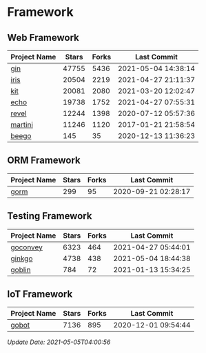 # Framework

## Web Framework
| Project Name | Stars | Forks | Last Commit |
| ------------ | ----- | ----- | ----------- |
| [gin](https://github.com/gin-gonic/gin) | 47755 | 5436 | 2021-05-04 14:38:14 |
| [iris](https://github.com/kataras/iris) | 20504 | 2219 | 2021-04-27 21:11:37 |
| [kit](https://github.com/go-kit/kit) | 20081 | 2080 | 2021-03-20 12:02:47 |
| [echo](https://github.com/labstack/echo) | 19738 | 1752 | 2021-04-27 07:55:31 |
| [revel](https://github.com/revel/revel) | 12244 | 1398 | 2020-07-12 05:57:36 |
| [martini](https://github.com/go-martini/martini) | 11246 | 1120 | 2017-01-21 21:58:54 |
| [beego](https://github.com/astaxie/beego) | 145 | 35 | 2020-12-13 11:36:23 |

## ORM Framework
| Project Name | Stars | Forks | Last Commit |
| ------------ | ----- | ----- | ----------- |
| [gorm](https://github.com/jinzhu/gorm) | 299 | 95 | 2020-09-21 02:28:17 |

## Testing Framework
| Project Name | Stars | Forks | Last Commit |
| ------------ | ----- | ----- | ----------- |
| [goconvey](https://github.com/smartystreets/goconvey) | 6323 | 464 | 2021-04-27 05:44:01 |
| [ginkgo](https://github.com/onsi/ginkgo) | 4738 | 438 | 2021-05-04 18:44:38 |
| [goblin](https://github.com/franela/goblin) | 784 | 72 | 2021-01-13 15:34:25 |

## IoT Framework
| Project Name | Stars | Forks | Last Commit |
| ------------ | ----- | ----- | ----------- |
| [gobot](https://github.com/hybridgroup/gobot) | 7136 | 895 | 2020-12-01 09:54:44 |

*Update Date: 2021-05-05T04:00:56*
